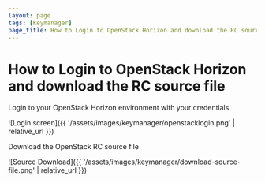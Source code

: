 ```yaml
---
layout: page
tags: [Keymanager]
page_title: How to Login to OpenStack Horizon and download the RC source file
---
```


#   How to Login to OpenStack Horizon and download the RC source file


Login to your OpenStack Horizon environment with your credentials.

![Login screen]({{ '/assets/images/keymanager/openstacklogin.png' | relative_url }})


Download the OpenStack RC source file

![Source Download]({{ '/assets/images/keymanager/download-source-file.png' | relative_url }})


